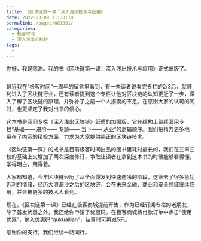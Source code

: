 ```yaml
---
title: 《区块链第一课：深入浅出技术与应用》
date: 2022-03-09 11:30:18
permalink: /pages/061891/
categories:
  - 极客时间
  - 深入浅出区块链
tags:
  - 
---
```

<p>你好，我是陈浩。我的书《区块链第一课：深入浅出技术与应用》正式出版了。</p><p><img src="https://static001.geekbang.org/resource/image/78/72/786b61f4afa3c503eaa67ff31f527672.jpeg" alt=""></p><p>最近我在“极客时间”一周年的留言里看到，有一些读者说看完专栏的2/3后，就顺利进入了区块链行业，还有读者提到这个专栏让他对区块链的认知更近了一步，深入了解了区块链的原理，并弥补了之前一个人摸索的不足。在感谢大家的认可的同时，也更坚定了我对出书的信心。</p><p>这本书是我们专栏《深入浅出区块链》纸质的加强版，它在结构上继续沿用专栏“基础—— 进阶—— 专题—— 当下—— 从业”的逻辑顺序。我们把精力更多地用在了内容的精校方面，力求为大家提供纯正的区块链技术。</p><p>《区块链第一课》的成书是目前极客时间出品的图书里耗时最长的，我们在三审三校的基础上又增加了两次深度修订，争取让读者在拿到这本书的时候能够看得懂，学得明白，用得着。</p><p>大家都知道，今年区块链经历了从全面爆发到快速遇冷的阶段，这筛去了很多急功近利的情绪，经历大浪淘沙之后的区块链，会在未来金融、商业和安全领域继续应用，并会被更多的技术人看到。</p><p>现在，《区块链第一课》已经在极客商城提前开售，作为已经订阅专栏的老朋友，除了首发优惠之外，我还给你申请了优惠码。在极客商城待付款订单中点击“使用优惠”，输入优惠码“qukuailian”，结算时可再减5元。</p><!-- [[[read_end]]] --><p>感谢你的支持，我们继续一路同行。</p><p><img src="https://static001.geekbang.org/resource/image/32/1c/328d9f2dabe32510e4492dc30cc94a1c.jpeg" alt=""></p>